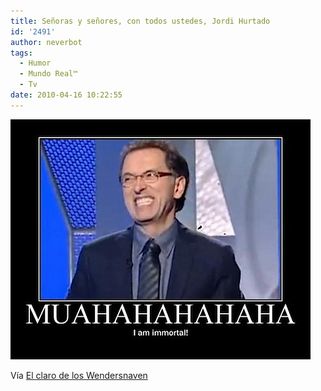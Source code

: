 ```yaml
---
title: Señoras y señores, con todos ustedes, Jordi Hurtado
id: '2491'
author: neverbot
tags:
  - Humor
  - Mundo Real™
  - Tv
date: 2010-04-16 10:22:55
---
```


![201004161021.jpg](./senoras-y-senores-con-todos-ustedes-jordi-hurtado/201004161021.jpg)

Vía [El claro de los Wendersnaven](http://wendersnaven.tumblr.com/post/513037576/johntones-aureal-kaosbronazo)
